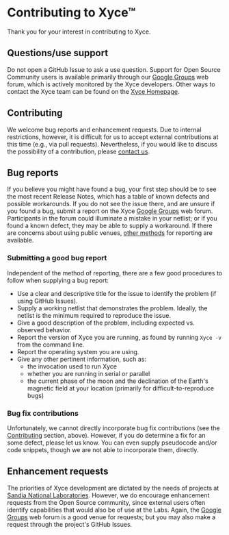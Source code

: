 # Contributing to Xyce&trade;

Thank you for your interest in contributing to Xyce.

## Questions/use support

Do not open a GitHub Issue to ask a use question. Support for Open Source
Community users is available primarily through our [Google
Groups](https://groups.google.com/forum/#!forum/xyce-users) web forum, which is
actively monitored by the Xyce developers. Other ways to contact the Xyce
team can be found on the [Xyce
Homepage](https://xyce.sandia.gov/contact_us.html).

## Contributing

We welcome bug reports and enhancement requests. Due to internal restrictions,
however, it is difficult for us to accept external contributions at this
time (e.g., via pull requests). Nevertheless, if you would like to discuss the
possibility of a contribution, please [contact
us](https://xyce.sandia.gov/contact_us.html).

## Bug reports 

If you believe you might have found a bug, your first step should be to see the
most recent Release Notes, which has a table of known defects and possible
workarounds. If you do not see the issue there, and are unsure if you found a
bug, submit a report on the Xyce [Google
Groups](https://groups.google.com/forum/#!forum/xyce-users) web forum.
Participants in the forum could illuminate a mistake in your netlist; or if you
found a known defect, they may be able to supply a workaround. If there are
concerns about using public venues, [other
methods](https://xyce.sandia.gov/contact_us.html) for reporting are available.

### Submitting a good bug report

Independent of the method of reporting, there are a few good procedures to
follow when supplying a bug report:
* Use a clear and descriptive title for the issue to identify the problem (if
  using GitHub Issues).
* Supply a working netlist that demonstrates the problem. Ideally, the netlist
  is the minimum required to reproduce the issue.
* Give a good description of the problem, including expected vs. observed
  behavior.
* Report the version of Xyce you are running, as found by running `Xyce -v`
  from the command line.
* Report the operating system you are using.
* Give any other pertinent information, such as:
  - the invocation used to run Xyce
  - whether you are running in serial or parallel
  - the current phase of the moon and the declination of the Earth's magnetic
    field at your location (primarily for difficult-to-reproduce bugs)

### Bug fix contributions

Unfortunately, we cannot directly incorporate bug fix contributions (see the
[Contributing](#contributing) section, above). However, if you do determine a
fix for an some defect, please let us know. You can even supply pseudocode
and/or code snippets, though we are not able to incorporate them, directly.

## Enhancement requests

The priorities of Xyce development are dictated by the needs of projects at
[Sandia National Laboratories](https://www.sandia.gov). However, we do
encourage enhancement requests from the Open Source community, since external
users often identify capabilities that would also be of use at the Labs. Again,
the [Google Groups](https://groups.google.com/forum/#!forum/xyce-users) web
forum is a good venue for requests; but you may also make a request through the
project's GitHub Issues.

